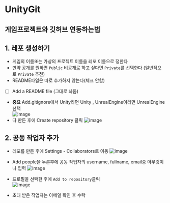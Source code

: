 # UnityGit
## 게임프로젝트와 깃허브 연동하는법

## 1. 레포 생성하기
- 게임의 이름또는 가상의 프로젝트 이름을 레포 이름으로 정한다
- 만약 공개를 원하면 `Public` 비공개로 하고 싶다면 `Private`를 선택한다 (일반적으로 `Private` 추천)
- README파일은 따로 추가하지 않는다(체크 안함)
- [ ] Add a README file (그대로 놔둠) 
- **중요** Add.gitignore에서 Unity라면 Unity , UnrealEngine이라면 UnrealEngine선택<br>
![image](https://github.com/user-attachments/assets/964a85bd-2fc1-4a2f-9171-b83cb041c51e)
- 다 만든 후에 Create repository 클릭
![image](https://github.com/user-attachments/assets/ee88fc4f-3f04-4045-8af5-f0b519d98180)

## 2. 공동 작업자 추가
- 레포를 만든 후에 Settings - Collaborators로 이동
![image](https://github.com/user-attachments/assets/90f9c94d-931b-438e-87d1-bb5fb9049873)
- Add people을 누른후에 공동 작업자의 username, fullname, email중 아무것이나 입력
![image](https://github.com/user-attachments/assets/682aa24e-5522-4835-b0ba-819f5deb4829)
- 프로필을 선택한 후에 `Add to repository`클릭 <br>
![image](https://github.com/user-attachments/assets/18ae5c00-e1f1-4497-b6de-d3349ee95f27)


- 초대 받은 작업자는 이메일 확인 후 수락
